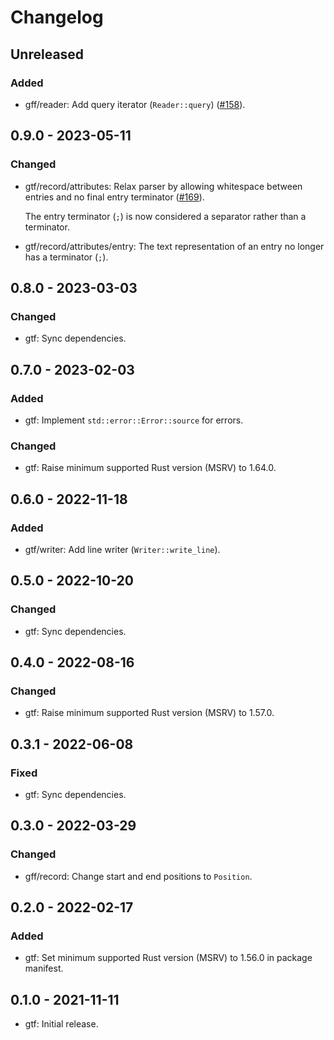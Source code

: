 # Changelog

## Unreleased

### Added

  * gff/reader: Add query iterator (`Reader::query`) ([#158]).

[#158]: https://github.com/zaeleus/noodles/issues/158

## 0.9.0 - 2023-05-11

### Changed

  * gtf/record/attributes: Relax parser by allowing whitespace between entries
    and no final entry terminator ([#169]).

    The entry terminator (`;`) is now considered a separator rather than a
    terminator.

  * gtf/record/attributes/entry: The text representation of an entry no
    longer has a terminator (`;`).

[#169]: https://github.com/zaeleus/noodles/issues/169

## 0.8.0 - 2023-03-03

### Changed

  * gtf: Sync dependencies.

## 0.7.0 - 2023-02-03

### Added

  * gtf: Implement `std::error::Error::source` for errors.

### Changed

  * gtf: Raise minimum supported Rust version (MSRV) to 1.64.0.

## 0.6.0 - 2022-11-18

### Added

  * gtf/writer: Add line writer (`Writer::write_line`).

## 0.5.0 - 2022-10-20

### Changed

  * gtf: Sync dependencies.

## 0.4.0 - 2022-08-16

### Changed

  * gtf: Raise minimum supported Rust version (MSRV) to 1.57.0.

## 0.3.1 - 2022-06-08

### Fixed

  * gtf: Sync dependencies.

## 0.3.0 - 2022-03-29

### Changed

  * gff/record: Change start and end positions to `Position`.

## 0.2.0 - 2022-02-17

### Added

  * gtf: Set minimum supported Rust version (MSRV) to 1.56.0 in package
    manifest.

## 0.1.0 - 2021-11-11

  * gtf: Initial release.

